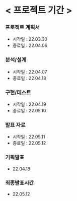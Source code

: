 # < 프로젝트 기간 >

### 프로젝트 계획서
- 시작일 : 22.03.30
- 종료일 : 22.04.06

### 분석/설계
- 시작일 : 22.04.07
- 종료일 : 22.04.18

### 구현/테스트
- 시작일 : 22.04.19
- 종료일 : 22.05.10

### 발표 자료
- 시작일 : 22.05.11
- 종료일 : 22.05.12

### 기획발표
- 22.04.18  

### 최종발표시간
- 22.05.12
